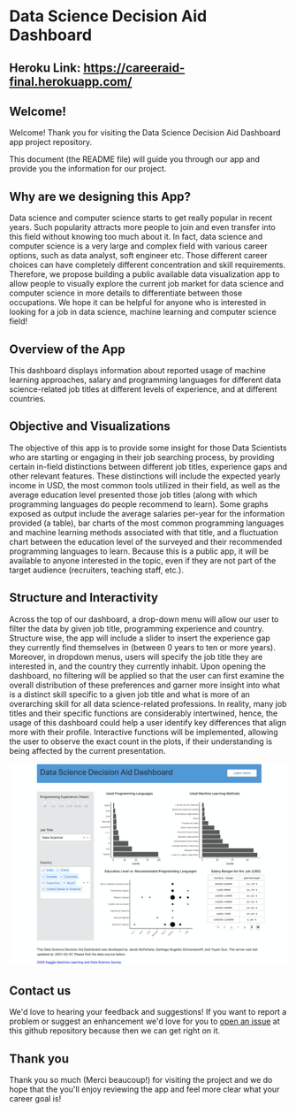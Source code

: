 
# Data Science Decision Aid Dashboard

## Heroku Link: https://careeraid-final.herokuapp.com/

## Welcome!

Welcome! Thank you for visiting the Data Science Decision Aid Dashboard app project repository.

This document (the README file) will guide you through our app and provide you the information for our project.

## Why are we designing this App?

Data science and computer science starts to get really popular in recent years. Such popularity attracts more people to join and even transfer into this field without knowing too much about it. In fact, data science and computer science is a very large and complex field with various career options, such as data analyst, soft engineer etc. Those different career choices can have completely different concentration and skill requirements. Therefore, we propose building a public available data visualization app to allow people to visually explore the current job market for data science and computer science in more details to differentiate between those occupations. We hope it can be helpful for anyone who is interested in looking for a job in data science, machine learning and computer science field!

## Overview of the App

This dashboard displays information about reported usage of machine learning approaches, salary and programming languages for different data science-related job titles at different levels of experience, and at different countries.


## Objective and Visualizations

The objective of this app is to provide some insight for those Data Scientists who are starting or engaging in their job searching process, by providing certain in-field distinctions between different job titles, experience gaps and other relevant features. These distinctions will include the expected yearly income in USD, the most common tools utilized in their field, as well as the average education level presented those job titles (along with which programming languages do people recommend to learn). Some graphs exposed as output include the average salaries per-year for the information provided  (a table), bar charts of the most common programming languages and machine learning methods associated with that title, and a fluctuation chart between the education level of the surveyed and their recommended programming languages to learn. Because this is a public app, it will be available to anyone interested in the topic, even if they are not part of the target audience (recruiters, teaching staff, etc.). 

## Structure and Interactivity

Across the top of our dashboard, a drop-down menu will allow our user to filter the data by given job title, programming experience and country. Structure wise, the app will include a slider to insert the experience gap they currently find themselves in (between 0 years to ten or more years). Moreover, in  dropdown menus, users will specify the job title they are interested in, and the country they currently inhabit. Upon opening the dashboard, no filtering will be applied so that the user can first examine the overall distribution of these preferences and garner more insight into what is a distinct skill specific to a given job title and what is more of an overarching skill for all data science-related professions. In reality, many job titles and their specific functions are considerably intertwined, hence, the usage of this dashboard could help a user identify key differences that align more with their profile. Interactive functions will be implemented, allowing the user to observe the exact count in the plots, if their understanding is being affected by the current presentation.



![](figures/dashboard_final_version.png)


## Contact us

We'd love to hearing your feedback and suggestions! If you want to report a problem or suggest an enhancement we'd love for you to [open an issue](../../issues) at this github repository because then we can get right on it.

## Thank you

Thank you so much (Merci beaucoup!) for visiting the project and we do hope that the you'll enjoy reviewing the app and feel more clear what your career goal is!
